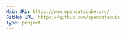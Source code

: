 ```yaml
---
Main URL: https://www.opendatacube.org/
GitHub URL: https://github.com/opendatacube
type: project
---
```

